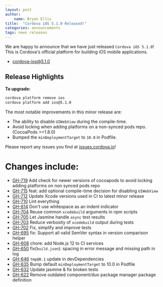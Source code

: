 ```yaml
---
layout: post
author:
    name: Bryan Ellis
title:  "Cordova iOS 5.1.0 Released!"
categories: announcements
tags: news releases
---
```


We are happy to announce that we have just released `Cordova iOS 5.1.0`! This is Cordova's official platform for building iOS mobile applications.

* [cordova-ios@5.1.0](https://www.npmjs.com/package/cordova-ios)

## Release Highlights

**To upgrade:**

```bash
cordova platform remove ios
cordova platform add ios@5.1.0
```

The most notable improvements in this minor release are:

* The ability to disable `UIWebView` during the compile-time.
* Avoid locking when adding platforms on a non-synced pods repo. (CocoaPods >=1.8.0)
* Bumped the `minDeploymentTarget` to `10.0` in Podfile.

Please report any issues you find at [issues.cordova.io](http://issues.cordova.io/)!

<!--more-->
# Changes include:

* [GH-719](https://github.com/apache/cordova-ios/pull/719) Add check for newer versions of cocoapods to avoid locking adding platforms on non synced pods repo
* [GH-715](https://github.com/apache/cordova-ios/pull/715) feat: add optional compile-time decision for disabling `UIWebView`
* [GH-712](https://github.com/apache/cordova-ios/pull/712) Update Xcode versions used in CI to latest minor release
* [GH-710](https://github.com/apache/cordova-ios/pull/710) Lint everything
* [GH-614](https://github.com/apache/cordova-ios/pull/614) Don't use whitespace as an indent indicator
* [GH-704](https://github.com/apache/cordova-ios/pull/704) Reuse common `xcodebuild` arguments in npm scripts
* [GH-705](https://github.com/apache/cordova-ios/pull/705) Let Jasmine handle `async` test results
* [GH-703](https://github.com/apache/cordova-ios/pull/703) Reduce verbosity of `xcodebuild` output during tests
* [GH-702](https://github.com/apache/cordova-ios/pull/702) Fix, simplify and improve tests
* [GH-695](https://github.com/apache/cordova-ios/pull/695) fix: Support all valid SemVer syntax in version comparison helper
* [GH-608](https://github.com/apache/cordova-ios/pull/608) chore: add Node.js 12 to CI services
* [GH-650](https://github.com/apache/cordova-ios/pull/650) fix(`build.json`): spacing in error message and missing path in log
* [GH-646](https://github.com/apache/cordova-ios/pull/646) `tmp@0.1` update in devDependencies
* [GH-635](https://github.com/apache/cordova-ios/pull/635) Bump default `minDeploymentTarget` to 10.0 in Podfile
* [GH-632](https://github.com/apache/cordova-ios/pull/632) Update jasmine & fix broken tests
* [GH-622](https://github.com/apache/cordova-ios/pull/622) Remove outdated component/duo package manager package definition
